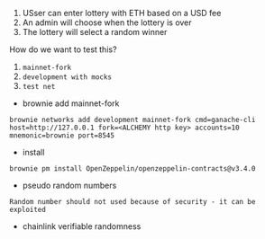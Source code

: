 1. USser can enter lottery with ETH based on a USD fee
2. An admin will choose when the lottery is over
3. The lottery will select a random winner

How do we want to test this?

1. `mainnet-fork`
2. `development with mocks`
3. `test net`

- brownie add mainnet-fork
```
brownie networks add development mainnet-fork cmd=ganache-cli host=http://127.0.0.1 fork=<ALCHEMY http key> accounts=10 mnemonic=brownie port=8545
```
- install 
```
brownie pm install OpenZeppelin/openzeppelin-contracts@v3.4.0
```

- pseudo random numbers
```
Random number should not used because of security - it can be exploited
```
- chainlink verifiable randomness